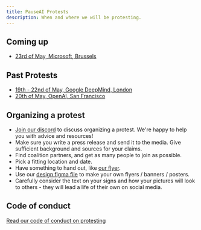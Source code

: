 ```yaml
---
title: PauseAI Protests
description: When and where we will be protesting.
---
```


## Coming up

- [23rd of May, Microsoft, Brussels](/brussels-microsoft-protest)

## Past Protests

- [19th - 22nd of May, Google DeepMind, London](/2023-may-deepmind-london)
- [20th of May, OpenAI, San Francisco](/openai-protest)

## Organizing a protest

- [Join our discord](https://discord.gg/2XXWXvErfA) to discuss organizing a protest. We're happy to help you with advice and resources!
- Make sure you write a press release and send it to the media. Give sufficient background and sources for your claims.
- Find coalition partners, and get as many people to join as possible.
- Pick a fitting location and date.
- Have something to hand out, like <a href="/PauseAI_flyer.pdf" target="_blank">our flyer</a>.
- Use our [design figma file](https://www.figma.com/community/file/1233064002969152026) to make your own flyers / banners / posters.
- Carefully consider the text on your signs and how your pictures will look to others - they will lead a life of their own on social media.

## Code of conduct

[Read our code of conduct on protesting](/protesters-code-of-conduct)
